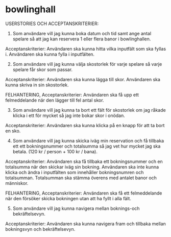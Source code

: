 # bowlinghall

USERSTORIES OCH ACCEPTANSKRITERIER:

1. Som användare vill jag kunna boka datum och tid samt ange antal spelare så att jag kan reservera 1 eller flera banor i bowlinghallen.

Acceptanskriterier: 
Användaren ska kunna hitta vilka inputfält som ska fyllas i.
Användaren ska kunna fylla i inputfälten.

2. Som användare vill jag kunna välja skostorlek för varje spelare så varje spelare får skor som passar.

Acceptanskriterier: 
Användaren ska kunna lägga till skor.
Användaren ska kunna skriva in sin skostorlek.

FELHANTERING, Acceptanskriterier: 
Användaren ska få upp ett felmeddelande när den lägger till fel antal skor.

3. Som användare vill jag kunna ta bort ett fält för skostorlek om jag råkade klicka i ett för mycket så jag inte bokar skor i onödan.

Acceptanskriterier: 
Användaren ska kunna klicka på en knapp för att ta bort en sko.

4. Som användare vill jag kunna skicka iväg min reservation och få tillbaka ett ett bokningsnummer och totalsumma så jag vet hur mycket jag ska betala. (120 kr / person + 100 kr / bana).

Acceptanskriterier: 
Användaren ska få tillbaka ett bokningsnummer och en totalsumma när den skickar iväg sin bokning.
Användaren ska inte kunna klicka och ändra i inputfälten som innehåller bokningsnumren och totalsumman.
Totalsumman ska stämma överens med antalet banor och människor.

FELHANTERING, Acceptanskriterier: 
Användaren ska få ett felmeddelande när den försöker skicka bokningen utan att ha fyllt i alla fält.

5. Som användare vill jag kunna navigera mellan boknings-och bekräftelsevyn.

Acceptanskriterier:
Användaren ska kunna navigera fram och tillbaka mellan bokningsvyn och bekräftelsevyn.
